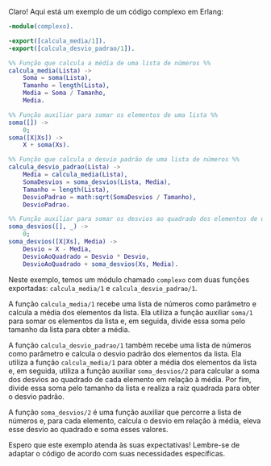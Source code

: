 Claro! Aqui está um exemplo de um código complexo em Erlang:

```erlang
-module(complexo).

-export([calcula_media/1]).
-export([calcula_desvio_padrao/1]).

%% Função que calcula a média de uma lista de números %%
calcula_media(Lista) ->
    Soma = soma(Lista),
    Tamanho = length(Lista),
    Media = Soma / Tamanho,
    Media.

%% Função auxiliar para somar os elementos de uma lista %%
soma([]) ->
    0;
soma([X|Xs]) ->
    X + soma(Xs).

%% Função que calcula o desvio padrão de uma lista de números %%
calcula_desvio_padrao(Lista) ->
    Media = calcula_media(Lista),
    SomaDesvios = soma_desvios(Lista, Media),
    Tamanho = length(Lista),
    DesvioPadrao = math:sqrt(SomaDesvios / Tamanho),
    DesvioPadrao.

%% Função auxiliar para somar os desvios ao quadrado dos elementos de uma lista %%
soma_desvios([], _) ->
    0;
soma_desvios([X|Xs], Media) ->
    Desvio = X - Media,
    DesvioAoQuadrado = Desvio * Desvio,
    DesvioAoQuadrado + soma_desvios(Xs, Media).
```

Neste exemplo, temos um módulo chamado `complexo` com duas funções exportadas: `calcula_media/1` e `calcula_desvio_padrao/1`. 

A função `calcula_media/1` recebe uma lista de números como parâmetro e calcula a média dos elementos da lista. Ela utiliza a função auxiliar `soma/1` para somar os elementos da lista e, em seguida, divide essa soma pelo tamanho da lista para obter a média.

A função `calcula_desvio_padrao/1` também recebe uma lista de números como parâmetro e calcula o desvio padrão dos elementos da lista. Ela utiliza a função `calcula_media/1` para obter a média dos elementos da lista e, em seguida, utiliza a função auxiliar `soma_desvios/2` para calcular a soma dos desvios ao quadrado de cada elemento em relação à média. Por fim, divide essa soma pelo tamanho da lista e realiza a raiz quadrada para obter o desvio padrão.

A função `soma_desvios/2` é uma função auxiliar que percorre a lista de números e, para cada elemento, calcula o desvio em relação à média, eleva esse desvio ao quadrado e soma esses valores.

Espero que este exemplo atenda às suas expectativas! Lembre-se de adaptar o código de acordo com suas necessidades específicas.